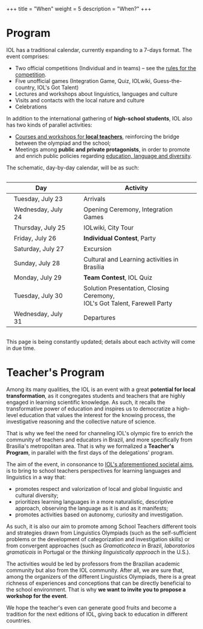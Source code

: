 +++
title = "When"
weight = 5
description = "When?"
+++

# Program

IOL has a traditional calendar, currently expanding to a 7-days format. The event comprises:

* Two official competitions (Individual and in teams) – see the [rules for the competition](https://ioling.org/rules/IOL_Rules.pdf).
* Five unofficial games (Integration Game, Quiz, IOLwiki, Guess-the-country, IOL's Got Talent)
* Lectures and workshops about linguistics, languages and culture
* Visits and contacts with the local nature and culture
* Celebrations

In addition to the international gathering of **high-school students**, IOL also has two kinds of parallel activities:

* [Courses and workshops for **local teachers**](#teacher-s-program), reinforcing the bridge between the olympiad and the school;
* Meetings among **public and private protagonists**, in order to promote and enrich public policies regarding [education, language and diversity](/why#education-language-and-diversity).

The schematic, day-by-day calendar, will be as such:

<style>
td {
  padding: 4px 20px;
}
</style>
<div align="center" style="overflow-x:auto;">

| Day | Activity |
|-----|----------|
| Tuesday, July 23 |  Arrivals |
| Wednesday, July 24 |  Opening Ceremony, Integration Games |
| Thursday, July 25 |  IOLwiki, City Tour |
| Friday, July 26 |  **Individual Contest**, Party |
| Saturday, July 27 |  Excursion |
| Sunday, July 28 |  Cultural and Learning activities in Brasília |
| Monday, July 29 |  **Team Contest**, IOL Quiz |
| Tuesday, July 30 |  Solution Presentation, Closing Ceremony,<br/>IOL's Got Talent, Farewell Party |
| Wednesday, July 31 |  Departures |

</div>

This page is being constantly updated; details about each activity will come in due time.

# Teacher's Program

Among its many qualities, the IOL is an event with a great **potential for local transformation**, as it congregates students and teachers that are highly engaged in learning scientific knowledge. As such, it recalls the transformative power of education and inspires us to democratize a high-level education that values the interest for the knowing process, the investigative reasoning and the collective nature of science.

That is why we feel the need for channeling IOL's olympic fire to enrich the community of teachers and educators in Brazil, and more specifically from Brasilia's metropolitan area. That is why we formalized a **Teacher's Program**, in parallel with the first days of the delegations' program.

The aim of the event, in consonance to [IOL's aforementioned societal aims](/why#education-language-and-diversity), is to bring to school teachers perspectives for learning languages and linguistics in a way that:

* promotes respect and valorization of local and global linguistic and cultural diversity;
* prioritizes learning languages in a more naturalistic, descriptive approach, observing the language as it is and as it manifests;
* promotes activities based on autonomy, curiosity and investigation.

As such, it is also our aim to promote among School Teachers different tools and strategies drawn from Linguistics Olympiads (such as the self-sufficient problems or the development of categorization and investigation skills) or from convergent approaches (such as *Gramaticoteca* in Brazil, *laboratorios gramaticais* in Portugal or the *thinking linguistically approach* in the U.S.).

The activities would be led by professors from the Brazilian academic community but also from the IOL community. After all, we are sure that, among the organizers of the different Linguistics Olympiads, there is a great richness of experiences and conceptions that can be directly beneficial to the school environment. That is why **we want to invite you to propose a workshop for the event**.

We hope the teacher's even can generate good fruits and become a tradition for the next editions of IOL, giving back to education in different countries.
